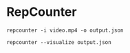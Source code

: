 # RepCounter

```
repcounter -i video.mp4 -o output.json
```

```
repcounter --visualize output.json
```